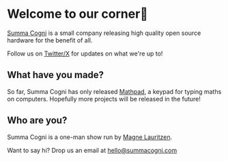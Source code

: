 # Welcome to our corner👋

[Summa Cogni](https://www.summacogni.com) is a small company releasing high quality open source hardware for the benefit of all.

Follow us on [Twitter/X](https://x.com/SummaCogni) for updates on what we're up to!

## What have you made?
So far, Summa Cogni has only released [Mathpad](https://github.com/Summa-Cogni/Mathpad), a keypad for typing maths on computers. 
Hopefully more projects will be released in the future!

## Who are you?
Summa Cogni is a one-man show run by [Magne Lauritzen](https://github.com/nup002). 

Want to say hi? Drop us an email at hello@summacogni.com

